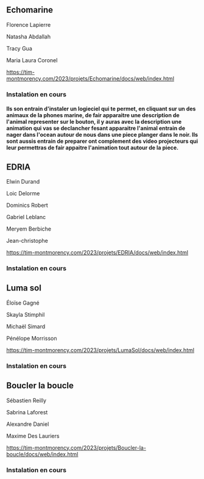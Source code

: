 <h2>Echomarine</h2>

Florence Lapierre

Natasha Abdallah

Tracy Gua

Maria Laura Coronel


https://tim-montmorency.com/2023/projets/Echomarine/docs/web/index.html

<h3>Instalation en cours</h3>
  
<h4>Ils son entrain d'instaler un logieciel qui te permet, en cliquant sur un des animaux de la phones marine, de fair apparaitre une description de l'animal representer sur le bouton, il y auras avec la description une animation qui vas se declancher fesant apparaitre l'animal entrain de nager dans l'ocean autour de nous dans une piece   planger dans le noir.
Ils sont aussis entrain de preparer ont complement des video projecteurs qui leur permettras de fair appaitre l'animation tout autour de la piece.  </h4>

<h2>EDRIA</h2>

Elwin Durand

Loic Delorme

Dominics Robert

Gabriel Leblanc

Meryem Berbiche

Jean-christophe


https://tim-montmorency.com/2023/projets/EDRIA/docs/web/index.html
  
 <h3>Instalation en cours<h3>

<h2>Luma sol</h2>

Éloïse Gagné

Skayla Stimphil

Michaël Simard

Pénélope Morrisson

https://tim-montmorency.com/2023/projets/LumaSol/docs/web/index.html
   
  <h3>Instalation en cours<h3>

<h2>Boucler la boucle</h2>

Sébastien Reilly

Sabrina Laforest

Alexandre Daniel

Maxime Des Lauriers


https://tim-montmorency.com/2023/projets/Boucler-la-boucle/docs/web/index.html
    
   <h3>Instalation en cours<h3>

